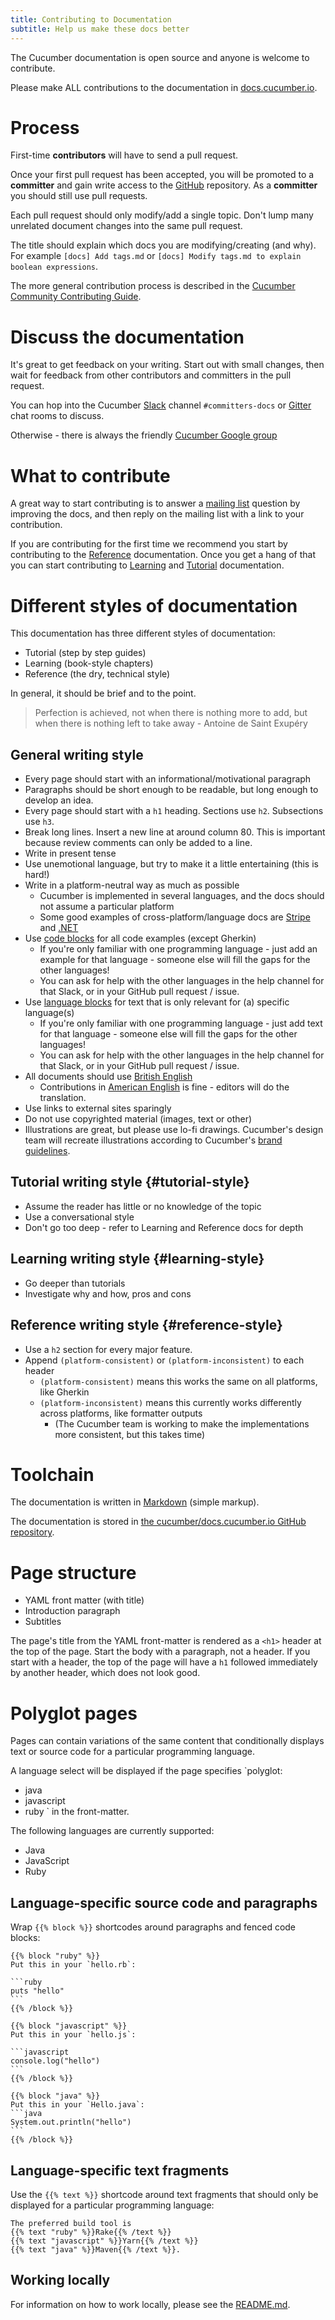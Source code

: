 ```yaml
---
title: Contributing to Documentation
subtitle: Help us make these docs better
---
```


The Cucumber documentation is open source and anyone is welcome to contribute.

Please make ALL contributions to the documentation in [docs.cucumber.io](https://github.com/cucumber/docs.cucumber.io).

# Process

First-time **contributors** will have to send a pull request.

Once your first pull request has been accepted, you will be promoted to a **committer** and
gain write access to the [GitHub](https://github.com/cucumber/docs.cucumber.io) repository.
As a **committer** you should still use pull requests.

Each pull request should only modify/add a single topic. Don't lump many unrelated document changes into the same pull request.

The title should explain which docs you are modifying/creating (and why).
For example `[docs] Add tags.md` or `[docs] Modify tags.md to explain boolean expressions`.

The more general contribution process is described in the [Cucumber Community Contributing Guide](https://github.com/cucumber/cucumber/blob/master/CONTRIBUTING.md).

# Discuss the documentation

It's great to get feedback on your writing. Start out with small changes, then wait for feedback from other contributors and committers in the pull request.

You can hop into the Cucumber [Slack](https://cucumber.io/support#slack) channel `#committers-docs` or [Gitter](https://cucumber.io/support#gitter) chat rooms to discuss.

Otherwise - there is always the friendly [Cucumber Google group](mailto:cukes-devs@googlegroups.com)

# What to contribute
A great way to start contributing is to answer a
[mailing list](https://groups.google.com/group/cukes) question by improving
the docs, and then reply on the mailing list with a link to your contribution.

If you are contributing for the first time we recommend you start by contributing to the [Reference](#reference-style) documentation. Once you get a hang of that you
can start contributing to [Learning](#learning-style) and [Tutorial](#tutorial-style) documentation.

# Different styles of documentation

This documentation has three different styles of documentation:

* Tutorial (step by step guides)
* Learning (book-style chapters)
* Reference (the dry, technical style)

In general, it should be brief and to the point.

> Perfection is achieved, not when there is nothing more to add, but when there is nothing left to take away - Antoine de Saint Exupéry

## General writing style

* Every page should start with an informational/motivational paragraph
* Paragraphs should be short enough to be readable, but long enough to develop an idea.
* Every page should start with a `h1` heading. Sections use `h2`. Subsections use `h3`.
* Break long lines. Insert a new line at around column 80. This is important because review comments can only be added to a line.
* Write in present tense
* Use unemotional language, but try to make it a little entertaining (this is hard!)
* Write in a platform-neutral way as much as possible
  * Cucumber is implemented in several languages, and the docs should not assume a particular platform
  * Some good examples of cross-platform/language docs are [Stripe](https://stripe.com/docs/api) and [.NET](https://msdn.microsoft.com/en-us/library/system.array(v=vs.110).aspx)
* Use [code blocks](#language-specific-source-code-and-paragraphs) for all code examples (except Gherkin)
  * If you're only familiar with one programming language - just add an example for that language - someone
    else will fill the gaps for the other languages!
  * You can ask for help with the other languages in the help channel for that Slack, or in your GitHub pull request / issue.
* Use [language blocks](#Language-specific-text-fragments) for text that is only relevant for (a) specific language(s)
  * If you're only familiar with one programming language - just add text for that language - someone
    else will fill the gaps for the other languages!
  * You can ask for help with the other languages in the help channel for that Slack, or in your GitHub pull request / issue.
* All documents should use [British English](https://en.wikipedia.org/wiki/British_English)
  * Contributions in [American English](https://en.wikipedia.org/wiki/American_English) is fine - editors will do the translation.
* Use links to external sites sparingly
* Do not use copyrighted material (images, text or other)
* Illustrations are great, but please use lo-fi drawings. Cucumber's design team will recreate illustrations according to Cucumber's [brand guidelines](https://github.com/cucumber-ltd/brand).

## Tutorial writing style {#tutorial-style}

* Assume the reader has little or no knowledge of the topic
* Use a conversational style
* Don't go too deep - refer to Learning and Reference docs for depth

## Learning writing style {#learning-style}

* Go deeper than tutorials
* Investigate why and how, pros and cons

## Reference writing style {#reference-style}

* Use a `h2` section for every major feature.
* Append `(platform-consistent)` or `(platform-inconsistent)` to each header
  * `(platform-consistent)` means this works the same on all platforms, like Gherkin
  * `(platform-inconsistent)` means this currently works differently across platforms, like formatter outputs
    * (The Cucumber team is working to make the implementations more consistent, but this takes time)

# Toolchain
The documentation is written in [Markdown](http://toolchain.gitbook.com/syntax/markdown.html)
(simple markup).

The documentation is stored in [the cucumber/docs.cucumber.io GitHub repository](https://github.com/cucumber/docs.cucumber.io).

# Page structure

* YAML front matter (with title)
* Introduction paragraph
* Subtitles

The page's title from the YAML front-matter is rendered as a `<h1>` header
at the top of the page. Start the body with a paragraph, not a header. If you start with a header, the
top of the page will have a `h1` followed immediately by another header, which does not
look good.

# Polyglot pages

Pages can contain variations of the same content that conditionally displays
text or source code for a particular programming language.

A language select will be displayed if the page specifies `polyglot:
 - java
 - javascript
 - ruby
`
in the front-matter.

The following languages are currently supported:

* Java
* JavaScript
* Ruby

## Language-specific source code and paragraphs

Wrap `{{% block %}}` shortcodes around paragraphs and fenced code blocks:

    {{% block "ruby" %}}
    Put this in your `hello.rb`:

    ```ruby
    puts "hello"
    ```
    {{% /block %}}

    {{% block "javascript" %}}
    Put this in your `hello.js`:

    ```javascript
    console.log("hello")
    ```
    {{% /block %}}

    {{% block "java" %}}
    Put this in your `Hello.java`:
    ```java
    System.out.println("hello")
    ```
    {{% /block %}}

## Language-specific text fragments

Use the `{{% text %}}` shortcode around text fragments that should only be displayed for
a particular programming language:

    The preferred build tool is
    {{% text "ruby" %}}Rake{{% /text %}}
    {{% text "javascript" %}}Yarn{{% /text %}}
    {{% text "java" %}}Maven{{% /text %}}.

## Working locally

For information on how to work locally, please see the [README.md](https://github.com/cucumber/docs.cucumber.io).
